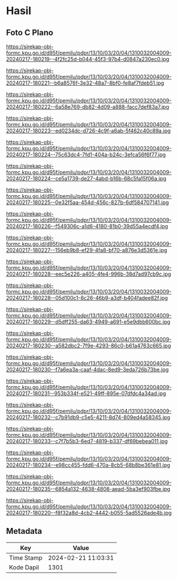 # Hasil

## Foto C Plano

https://sirekap-obj-formc.kpu.go.id/d95f/pemilu/pdpr/13/10/03/20/04/1310032004009-20240217-180219--4f2fc25d-b044-45f3-97b4-d0847a230ec0.jpg

https://sirekap-obj-formc.kpu.go.id/d95f/pemilu/pdpr/13/10/03/20/04/1310032004009-20240217-180221--b6a8576f-3e32-48a7-8bf0-fe8af7fdeb51.jpg

https://sirekap-obj-formc.kpu.go.id/d95f/pemilu/pdpr/13/10/03/20/04/1310032004009-20240217-180222--6a58e769-db82-4d09-a888-facc7def83a7.jpg

https://sirekap-obj-formc.kpu.go.id/d95f/pemilu/pdpr/13/10/03/20/04/1310032004009-20240217-180223--ed0234dc-d726-4c9f-a6ab-5f462c40c89a.jpg

https://sirekap-obj-formc.kpu.go.id/d95f/pemilu/pdpr/13/10/03/20/04/1310032004009-20240217-180224--75c63dc4-7fd1-404a-b24c-3efca56f6f77.jpg

https://sirekap-obj-formc.kpu.go.id/d95f/pemilu/pdpr/13/10/03/20/04/1310032004009-20240217-180224--ce5a1739-de27-4abd-b16b-68c5fa15f06a.jpg

https://sirekap-obj-formc.kpu.go.id/d95f/pemilu/pdpr/13/10/03/20/04/1310032004009-20240217-180225--0e32f5aa-454d-456c-827b-6df584707141.jpg

https://sirekap-obj-formc.kpu.go.id/d95f/pemilu/pdpr/13/10/03/20/04/1310032004009-20240217-180226--f549306c-a1d6-4180-81b0-39d55a4ecdf4.jpg

https://sirekap-obj-formc.kpu.go.id/d95f/pemilu/pdpr/13/10/03/20/04/1310032004009-20240217-180227--156eb9b8-ef29-4fa8-bf70-a876e3d5361e.jpg

https://sirekap-obj-formc.kpu.go.id/d95f/pemilu/pdpr/13/10/03/20/04/1310032004009-20240217-180228--eec5e226-a405-4fe4-996b-38d7ad97cb9c.jpg

https://sirekap-obj-formc.kpu.go.id/d95f/pemilu/pdpr/13/10/03/20/04/1310032004009-20240217-180228--05d100c1-8c26-46b9-a3df-b404fadee82f.jpg

https://sirekap-obj-formc.kpu.go.id/d95f/pemilu/pdpr/13/10/03/20/04/1310032004009-20240217-180229--d5dff255-da63-4949-a691-e5e9dbb600bc.jpg

https://sirekap-obj-formc.kpu.go.id/d95f/pemilu/pdpr/13/10/03/20/04/1310032004009-20240217-180230--a582dbc2-7f9e-4293-86c0-b61a4763c665.jpg

https://sirekap-obj-formc.kpu.go.id/d95f/pemilu/pdpr/13/10/03/20/04/1310032004009-20240217-180230--f7a6ea3a-caaf-4dac-8ed9-3eda726b73be.jpg

https://sirekap-obj-formc.kpu.go.id/d95f/pemilu/pdpr/13/10/03/20/04/1310032004009-20240217-180231--953b334f-e521-49ff-895e-07dfdc4a34ad.jpg

https://sirekap-obj-formc.kpu.go.id/d95f/pemilu/pdpr/13/10/03/20/04/1310032004009-20240217-180232--c7b91db9-c5e5-4211-8d74-809ed4a58345.jpg

https://sirekap-obj-formc.kpu.go.id/d95f/pemilu/pdpr/13/10/03/20/04/1310032004009-20240217-180233--c7f7b5b3-6ed7-4819-b337-df69bebea011.jpg

https://sirekap-obj-formc.kpu.go.id/d95f/pemilu/pdpr/13/10/03/20/04/1310032004009-20240217-180234--e98cc455-fdd6-470a-8cb5-68b8be361e81.jpg

https://sirekap-obj-formc.kpu.go.id/d95f/pemilu/pdpr/13/10/03/20/04/1310032004009-20240217-180235--6854a132-4638-4808-aead-5ba3ef903fbe.jpg

https://sirekap-obj-formc.kpu.go.id/d95f/pemilu/pdpr/13/10/03/20/04/1310032004009-20240217-180220--f8f32a8d-4cb2-4442-b055-5ad5526ade4b.jpg


## Metadata

| Key        | Value               |
| ---------- | ------------------- |
| Time Stamp | 2024-02-21 11:03:31 |
| Kode Dapil | 1301                |



